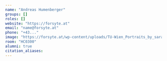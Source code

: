 ```yaml
---
name: "Andreas Humenberger"
groups: []
roles: []
website: "https://forsyte.at"
email: "name@forsyte.at"
phone: "+43..."
image: "https://forsyte.at/wp-content/uploads/TU-Wien_Portraits_by_sarameister016-200x300.jpg"
room: "HC0300"
alumni: true
citation_aliases:
---
```


<!--
Your custom content goes here.
-->